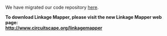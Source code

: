 We have migrated our code repository <a href='https://github.com/bmcrae/linkage-mapper'>here</a>.

<b>To download Linkage Mapper, please visit the new Linkage Mapper web page:<br>
<a href='http://www.circuitscape.org/linkagemapper'>http://www.circuitscape.org/linkagemapper</a></b>


